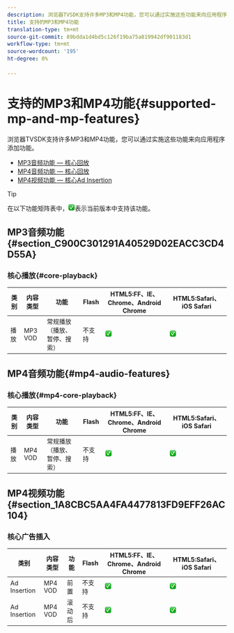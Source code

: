 ```yaml
---
description: 浏览器TVSDK支持许多MP3和MP4功能，您可以通过实施这些功能来向应用程序添加功能。
title: 支持的MP3和MP4功能
translation-type: tm+mt
source-git-commit: 89bdda1d4bd5c126f19ba75a819942df901183d1
workflow-type: tm+mt
source-wordcount: '195'
ht-degree: 0%

---
```



# 支持的MP3和MP4功能{#supported-mp-and-mp-features}

浏览器TVSDK支持许多MP3和MP4功能，您可以通过实施这些功能来向应用程序添加功能。
* [MP3音频功能 — 核心回放](#core-playback)
* [MP4音频功能 — 核心回放](#mp4-audio-features)
* [MP4视频功能 — 核心Ad Insertion](#section_1A8CBC5AA4FA4477813FD9EFF26AC104)

>[!TIP]
>
>在以下功能矩阵表中，![支持的图标](assets/supported15.png)表示当前版本中支持该功能。

## MP3音频功能{#section_C900C301291A40529D02EACC3CD4D55A}

### 核心播放{#core-playback}

| 类别 | 内容类型 | 功能 | Flash | HTML5:FF、IE、Chrome、Android Chrome | HTML5:Safari、iOS Safari |
|--- |--- |--- |--- |--- |--- |
| 播放 | MP3 VOD | 常规播放（播放、暂停、搜索） | 不支持 | ![支持图标](assets/supported15.png) | ![支持图标](assets/supported15.png) |

## MP4音频功能{#mp4-audio-features}

### 核心播放{#mp4-core-playback}

| 类别 | 内容类型 | 功能 | Flash | HTML5:FF、IE、Chrome、Android Chrome | HTML5:Safari、iOS Safari |
|--- |--- |--- |--- |--- |--- |
| 播放 | MP4 VOD | 常规播放（播放、暂停、搜索） | 不支持 | ![支持图标](assets/supported15.png) | ![支持图标](assets/supported15.png) |

## MP4视频功能{#section_1A8CBC5AA4FA4477813FD9EFF26AC104}

### 核心广告插入

| 类别 | 内容类型 | 功能 | Flash | HTML5:FF、IE、Chrome、Android Chrome | HTML5:Safari、iOS Safari |
|--- |--- |--- |--- |--- |--- |
| Ad Insertion | MP4 VOD | 前置 | 不支持 | ![支持图标](assets/supported15.png) | ![支持图标](assets/supported15.png) |
| Ad Insertion | MP4 VOD | 滚动后 | 不支持 | ![支持图标](assets/supported15.png) | ![支持图标](assets/supported15.png) |